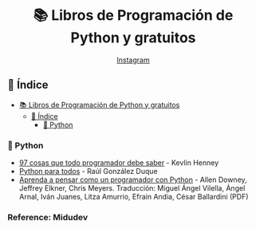 <div align="center">

# 📚 Libros de Programación de Python y gratuitos

[Instagram](https://www.instagram.com/dannyvyd/)

</div>

## 📖 Índice

- [📚 Libros de Programación de Python y gratuitos](#-libros-de-programación-de-python-y-gratuitos)
  - [📖 Índice](#-índice)
    - [🐍 Python](#-python)

### 🐍 Python

- [97 cosas que todo programador debe saber](https://97cosas.com/programador/) - Kevlin Henney
- [Python para todos](https://launchpadlibrarian.net/18980633/Python%20para%20todos.pdf) - Raúl González Duque
- [Aprenda a pensar como un programador con Python](https://argentinaenpython.com/quiero-aprender-python/aprenda-a-pensar-como-un-programador-con-python.pdf) - Allen Downey, Jeffrey Elkner, Chris Meyers. Traducción: Miguel Ángel Vilella, Ángel Arnal, Iván Juanes, Litza Amurrio, Efrain Andia, César Ballardini (PDF)





### Reference: Midudev
